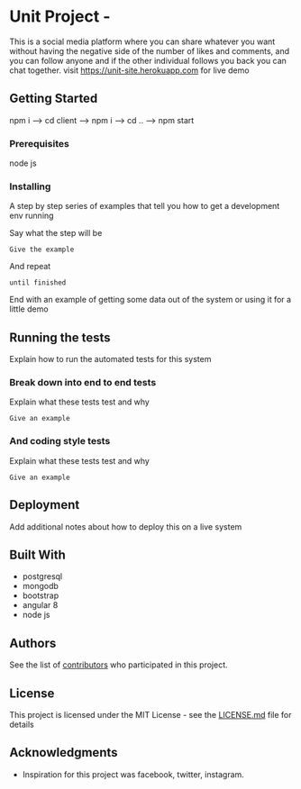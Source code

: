 # Unit Project -

This is a social media platform where you can share whatever you want without having the negative side of the number of likes and comments, and you can follow anyone and if the other individual follows you back you can chat together.
visit https://unit-site.herokuapp.com for live demo

## Getting Started

npm i --> cd client -->  npm i  --> cd .. --> npm start

### Prerequisites

node js

### Installing

A step by step series of examples that tell you how to get a development env running

Say what the step will be

```
Give the example
```

And repeat

```
until finished
```

End with an example of getting some data out of the system or using it for a little demo

## Running the tests

Explain how to run the automated tests for this system

### Break down into end to end tests

Explain what these tests test and why

```
Give an example
```

### And coding style tests

Explain what these tests test and why

```
Give an example
```

## Deployment

Add additional notes about how to deploy this on a live system

## Built With

* postgresql
* mongodb
* bootstrap
* angular 8
* node js

## Authors

See the list of [contributors](https://github.com/B24-Team/Unit/graphs/contributors) who participated in this project.


## License

This project is licensed under the MIT License - see the [LICENSE.md](LICENSE.md) file for details

## Acknowledgments

* Inspiration for this project was facebook, twitter, instagram.
